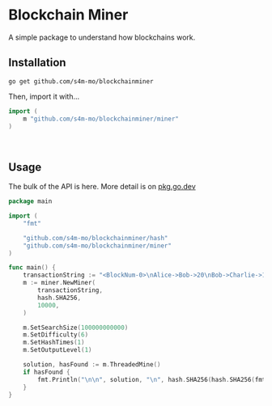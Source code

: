 # Blockchain Miner

A simple package to understand how blockchains work.

## Installation

```shell
go get github.com/s4m-mo/blockchainminer
```

Then, import it with...

```go
import (
	m "github.com/s4m-mo/blockchainminer/miner"
)
```

<br>

## Usage

The bulk of the API is here. More detail is on [pkg.go.dev](https://pkg.go.dev/github.com/s4m-mo/blockchainminer)

```go
package main

import (
	"fmt"

	"github.com/s4m-mo/blockchainminer/hash"
	"github.com/s4m-mo/blockchainminer/miner"
)

func main() {
	transactionString := "<BlockNum-0>\nAlice->Bob->20\nBob->Charlie->10\nCharlie->Alice->5\n[PrevBlockHash]\n%v"
	m := miner.NewMiner(
		transactionString,
		hash.SHA256,
		10000,
	)

	m.SetSearchSize(100000000000)
	m.SetDifficulty(6)
	m.SetHashTimes(1)
	m.SetOutputLevel(1)

	solution, hasFound := m.ThreadedMine()
	if hasFound {
		fmt.Println("\n\n", solution, "\n", hash.SHA256(hash.SHA256(fmt.Sprintf(transactionString, solution))))
	}
}

```

<br>


